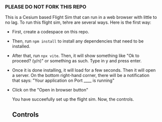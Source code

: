 ### PLEASE DO NOT FORK THIS REPO
This is a Cesium based Flight Sim that can run in a web browser with little to no lag.
To run this flight sim, tehre are several ways. Here is the first way:

 - First, create a codespace on this repo.
 - Then, run ```npm install``` to install any dependencies that need to be installed.
 - After that, run `npx vite`. Then, it will show something like "Ok to proceed? (y/n)" or something as such. Type in y and press enter.
 - Once it is done installing, it will load for a few seconds. Then it will open a server. On the bottom right-hand corner, there will be a notification that says: "Your application on Port ____ is running"
 - Click on the "Open in browser button"

   You have succeefully set up the flight sim. Now, the controls.

   ## Controls
